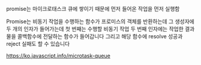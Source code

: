 promise는 마이크로태스크 큐에 쌓이기 때문에 먼저 들어온 작업을 먼저 실행함

Promise는 비동기 작업을 수행하는 함수가 프로미스의 객체를 반환하는데 그 생성자에 두 개의 인자가 들어가는데 첫 번째는 수행할 비동기 작업 두 번째 인자에는 작업한 결과물을 콜백함수에 전달하는 함수가 들어갑니다 그리고 해당 함수에 resolve 성공과 reject 실패도 할 수 있습니다

https://ko.javascript.info/microtask-queue